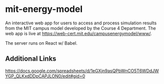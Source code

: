 # mit-energy-model

An interactive web app for users to access and process simulation results from the MIT campus model developed by the Course 4 Department. The web app is live at <https://web-cert.mit.edu/campusenergymodel/www/>.

The server runs on React w/ Babel.

## Additional Links

<https://docs.google.com/spreadsheets/d/1eGXjn9asQPbWnCO5T6WDdJWYGP_QLKxdDDpCAPJLON0/edit#gid=0>